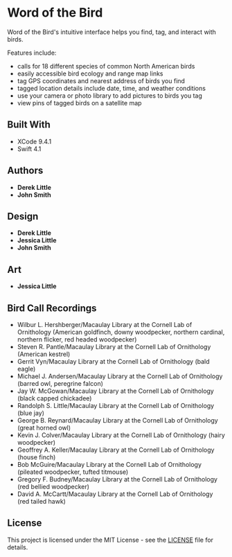 # Word of the Bird

Word of the Bird's intuitive interface helps you find, tag, and interact with birds.

Features include:
* calls for 18 different species of common North American birds
* easily accessible bird ecology and range map links
* tag GPS coordinates and nearest address of birds you find
* tagged location details include date, time, and weather conditions
* use your camera or photo library to add pictures to birds you tag
* view pins of tagged birds on a satellite map

## Built With

* XCode 9.4.1
* Swift 4.1

## Authors

* **Derek Little**
* **John Smith**

## Design

* **Derek Little**
* **Jessica Little**
* **John Smith**

## Art

* **Jessica Little**

## Bird Call Recordings

* Wilbur L. Hershberger/Macaulay Library at the Cornell Lab of Ornithology (American goldfinch, downy woodpecker, northern cardinal, northern flicker, red headed woodpecker)
* Steven R. Pantle/Macaulay Library at the Cornell Lab of Ornithology (American kestrel)
* Gerrit Vyn/Macaulay Library at the Cornell Lab of Ornithology (bald eagle)
* Michael J. Andersen/Macaulay Library at the Cornell Lab of Ornithology (barred owl, peregrine falcon)
* Jay W. McGowan/Macaulay Library at the Cornell Lab of Ornithology (black capped chickadee)
* Randolph S. Little/Macaulay Library at the Cornell Lab of Ornithology (blue jay)
* George B. Reynard/Macaulay Library at the Cornell Lab of Ornithology (great horned owl)
* Kevin J. Colver/Macaulay Library at the Cornell Lab of Ornithology (hairy woodpecker)
* Geoffrey A. Keller/Macaulay Library at the Cornell Lab of Ornithology (house finch)
* Bob McGuire/Macaulay Library at the Cornell Lab of Ornithology (pileated woodpecker, tufted titmouse)
* Gregory F. Budney/Macaulay Library at the Cornell Lab of Ornithology (red bellied woodpecker)
* David A. McCartt/Macaulay Library at the Cornell Lab of Ornithology (red tailed hawk)

## License

This project is licensed under the MIT License - see the [LICENSE](LICENSE) file for details.
